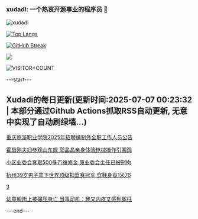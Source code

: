 ### xudadi: 一个热衷开源事业的程序员 👋

![xudadi](https://github-readme-stats-git-masterorgs-github-readme-stats-team.vercel.app/api?username=xudadi)

[![Top Langs](https://github-readme-stats.vercel.app/api/top-langs/?username=xudadi)](https://github.com/anuraghazra/github-readme-stats)

[![GitHub Streak](https://streak-stats.demolab.com?user=xudadi&locale=zh_Hans)](https://git.io/streak-stats)

![](https://raw.githubusercontent.com/xudadi/xudadi/main/assets/github-contribution-grid-snake.svg)

![VISITOR+COUNT](https://komarev.com/ghpvc/?username=xudadi&label=VISITOR+COUNT)


---start---

## Xudadi的每日更新(更新时间:2025-07-07 00:23:32 | 本部分通过Github Actions抓取RSS自动更新, 无意中实现了自动刷绿墙...)

[重庆旅游职业学院2025年招聘编制外全职工作人员公告](https://www.gongkaoleida.com/article/2492855)

[霍启刚夫妇参观山东舰 郭晶晶亲身体验枪械操作引围观](https://m.163.com/news/article/K3Q1VHF90550B6IS.html)

[小区业委会套取500多万维修金 原业委会主任已被刑拘](https://m.163.com/news/article/K3Q1JRKI053469LG.html)

[杭州39岁男子拿下世界顶级扣篮赛冠军 穿鞋身高1米76](https://m.163.com/news/article/K3PTIF8A051492LM.html)

[3](https://m.163.com/touch/news/sub/domestic)

[幼童躺街上被碾压身亡 当事司机：我又内疚又感到冤枉](https://m.163.com/news/article/K3PRD6LM053469LG.html)

---end---
